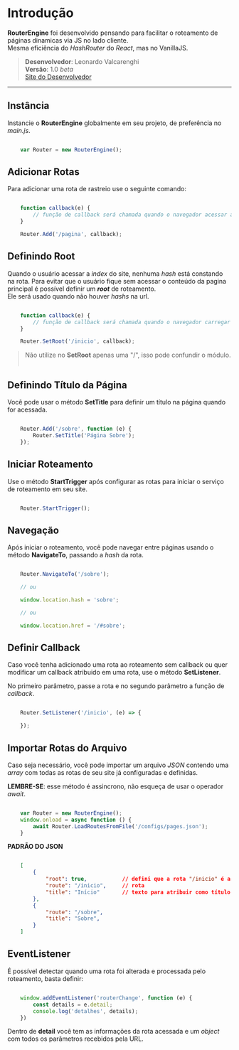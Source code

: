 # Introdução

**RouterEngine** foi desenvolvido pensando para facilitar o roteamento de páginas dinamicas via JS no lado cliente.
<br/>
Mesma eficiência do _HashRouter_ do _React_, mas no VanillaJS.

> **Desenvolvedor**: Leonardo Valcarenghi
> <br/>
> **Versão**: 1.0 _beta_
> <br/>
> [Site do Desenvolvedor](https://leonardovalcarenghi.com.br)

-----

## Instância
Instancie o **RouterEngine** globalmente em seu projeto, de preferência no _main.js_.

````js

    var Router = new RouterEngine();

````

## Adicionar Rotas
Para adicionar uma rota de rastreio use o seguinte comando:

````js

    function callback(e) { 
        // função de callback será chamada quando o navegador acessar a página adicionada para roteamento.
    }

    Router.Add('/pagina', callback);

````

## Definindo Root
Quando o usuário acessar a _index_ do site, nenhuma _hash_ está constando na rota.
Para evitar que o usuário fique sem acessar o conteúdo da pagina principal é possível definir um _**root**_ de roteamento.
<br/>
Ele será usado quando não houver _hashs_ na url.

````js

    function callback(e) { 
        // função de callback será chamada quando o navegador carregar a hash #inicio ou a index do site.
    }

    Router.SetRoot('/inicio', callback);

````

>  Não utilize no **SetRoot** apenas uma "/", isso pode confundir o módulo.
 

## Definindo Título da Página
Você pode usar o método  **SetTitle** para definir um título na página quando for acessada.

````js

    Router.Add('/sobre', function (e) {
        Router.SetTitle('Página Sobre');
    });

````

## Iniciar Roteamento
Use o método  **StartTrigger** após configurar as rotas para iniciar o serviço de roteamento em seu site.

````js

    Router.StartTrigger();

````

## Navegação
Após iniciar o roteamento, você pode navegar entre páginas usando o método **NavigateTo**, passando a _hash_ da rota.

````js

    Router.NavigateTo('/sobre');

    // ou

    window.location.hash = 'sobre';

    // ou

    window.location.href = '/#sobre';

````


## Definir Callback
Caso você tenha adicionado uma rota ao roteamento sem callback ou quer modificar um callback atribuido em uma rota, use o método **SetListener**. 

No primeiro parâmetro, passe a rota e no segundo parâmetro a função de _callback_.
````js

    Router.SetListener('/inicio', (e) => {

    });

````


## Importar Rotas do Arquivo
Caso seja necessário, você pode importar um arquivo _JSON_ contendo uma _array_ com todas as rotas de seu site já configuradas e definidas.

**LEMBRE-SE**: esse método é assincrono, não esqueça de usar o operador _await_.

````js

    var Router = new RouterEngine();
    window.onload = async function () {
        await Router.LoadRoutesFromFile('/configs/pages.json');
    }

````

**PADRÃO DO JSON**

````JSON

    [
        {
            "root": true,           // defini que a rota "/inicio" é a principal (root).
            "route": "/inicio",     // rota
            "title": "Início"       // texto para atribuir como título da página no navegador.
        },
        {
            "route": "/sobre",
            "title": "Sobre",
        }
    ]

````

## EventListener
É possível detectar quando uma rota foi alterada e processada pelo roteamento, basta definir:

````js

    window.addEventListener('routerChange', function (e) {
        const details = e.detail;
        console.log('detalhes', details);
    })

````

Dentro de **detail** você tem as informações da rota acessada e um _object_ com todos os parâmetros recebidos pela URL.